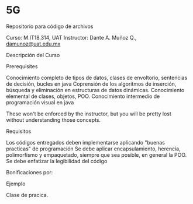 5G
==

Repositorio para código de archivos

Curso: M.IT18.314, UAT
Instructor: Dante A. Muñoz Q., damunoz@uat.edu.mx

Descripción del Curso


Prerequisites

Conocimiento completo de tipos de datos, clases de envoltorio, sentencias de decisión, bucles en java
Coprensión de los algoritmos de inserción, búsqueda y eliminación en estructuras de datos dinámicas.
Conocimiento elemental de clases, objetos, POO.
Conocimiento intermedio de programación visual en java

These won't be enforced by the instructor, but you will be pretty lost without understanding those concepts.


Requisitos

Los códigos entregados deben implementarse aplicando "buenas practicas" de programación
Se debe aplicar encapsulamiento, herencia, polimorfismo y empaquetado, siempre que sea posible, en general la POO.
Se debe enfatizar la legibilidad del código

Bonificaciones por:

Ejemplo

Clase de pracica.
